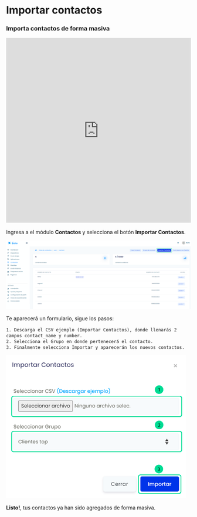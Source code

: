 # Importar contactos
### Importa contactos de forma masiva

<iframe width="100%" height="505" src="https://www.youtube.com/embed/3Tx6pYSvYdg" title="YouTube video player" frameborder="0" allow="accelerometer; autoplay; clipboard-write; encrypted-media; gyroscope; picture-in-picture; web-share" allowfullscreen></iframe>

Ingresa a el módulo **Contactos** y selecciona el botón **Importar Contactos**.

![Alt text](img/importar_contactos_01.png)

Te aparecerá un formulario, sigue los pasos:


    1. Descarga el CSV ejemplo (Importar Contactos), donde llenarás 2 campos contact_name y number.
    2. Selecciona el Grupo en donde pertenecerá el contacto.
    3. Finalmente selecciona Importar y aparecerán los nuevos contactos.

![Alt text](img/importar_contactos_02.png)

**Listo!**, tus contactos ya han sido agregados de forma masiva.


